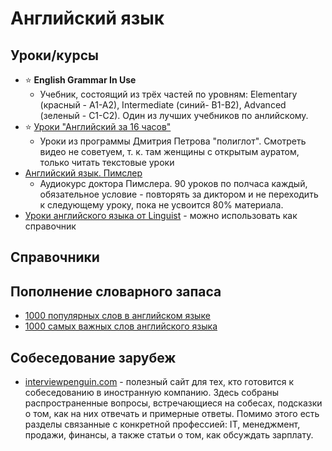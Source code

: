 # Английский язык

## Уроки/курсы

- ⭐ **English Grammar In Use**
  - Учебник, состоящий из трёх частей по уровням: Elementary (красный - A1-A2), Intermediate (синий- B1-B2), Advanced (зеленый - C1-C2). Один из лучших учебников по анлийскому.
- ⭐ [Уроки "Английский за 16 часов"](https://poliglot16.ru/en/urok1/)
  - Уроки из программы Дмитрия Петрова "полиглот". Смотреть видео не советуем, т. к. там женщины с открытым ауратом, только читать текстовые уроки
- [Английский язык. Пимслер](https://t.me/PimslerEng)
  - Аудиокурс доктора Пимслера. 90 уроков по полчаса каждый, обязательное условие - повторять за диктором и не переходить к следующему уроку, пока не усвоится 80% материала.
- [Уроки английского языка от Linguist](https://lingust.ru/english/english-lessons) - можно использовать как справочник

## Справочники

## Пополнение словарного запаса
- [1000 популярных слов в английском языке](https://puzzle-english.com/directory/1000-popular-words)
- [1000 самых важных слов английского языка](https://englex.ru/most-important-english-words/)

## Собеседование зарубеж

- [interviewpenguin.com](https://interviewpenguin.com) - полезный сайт для тех, кто готовится к собеседованию в иностранную компанию. Здесь собраны распространенные вопросы, встречающиеся на собесах, подсказки о том, как на них отвечать и примерные ответы. Помимо этого есть разделы связанные с конкретной профессией: IT, менеджмент, продажи, финансы, а также статьи о том, как обсуждать зарплату.

